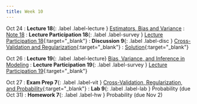 ```yaml
---
title: Week 10
---
```


Oct 24
: **Lecture 18**{: .label .label-lecture } [Estimators, Bias and Variance](lecture/lec18)
    : [Note 18](https://ds100.org/course-notes/probability_2/probability_2.html)
: **Lecture Participation 18**{: .label .label-survey } [Lecture Participation 18](https://app.sli.do/event/4yybGp9f1EDGrkUFbC7DcB/embed/polls/f8db6c4d-4dce-449c-a5a4-75a5c65ed27f){:target="_blank"}
: **Discussion 9**{: .label .label-disc } [Cross-Validation and Regularization](https://drive.google.com/file/d/1mCLoMdpEAcvgtfaiE8h7V2QbUrFlMl3K/view?usp=sharing){:target="_blank"}
    : [Solution](https://drive.google.com/file/d/1XwsdNX-rdHfCswz4NzUIaMnypdj3y6E6/view?usp=sharing){:target="_blank"}

Oct 26
: **Lecture 19**{: .label .label-lecture} [Bias, Variance, and Inference in Modeling](lecture/lec19)
: **Lecture Participation 19**{: .label .label-survey } [Lecture Participation 19](https://app.sli.do/event/hUhpRF3FzNohn9ggeN22fX/embed/polls/7c57410e-7e67-45b5-8084-7336b92957e1){:target="_blank"}

Oct 27
: **Exam Prep 7**{: .label .label-vit } [Cross-Validation, Regularization, and Probability](https://drive.google.com/file/d/1jYpnPEP99oghIn1plRPBlB3C0BmvKvaK/view?usp=sharing){:target="_blank"}
: **Lab 9**{: .label .label-lab } Probability (due Oct 31)
: **Homework 7**{: .label .label-hw } Probability (due Nov 2)
